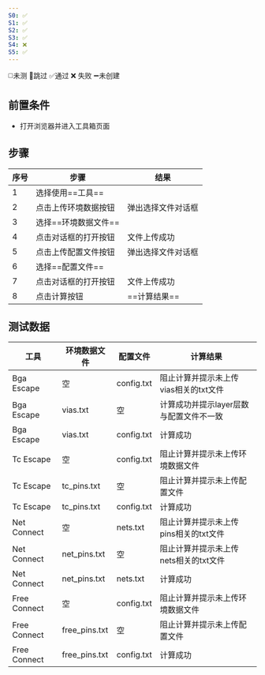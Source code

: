 ```yaml
---
S0: ✅
S1: ✅
S2: ✅
S3: ✅
S4: ❌
S5: ✅
---
```

◻️未测    🚫跳过     ✅通过    ❌ 失败    ➖未创建

## 前置条件

- 打开浏览器并进入工具箱页面

## 步骤

| 序号  | 步骤           | 结果        |
| --- | ------------ | --------- |
| 1   | 选择使用==工具==   |           |
| 2   | 点击上传环境数据按钮   | 弹出选择文件对话框 |
| 3   | 选择==环境数据文件== |           |
| 4   | 点击对话框的打开按钮   | 文件上传成功    |
| 5   | 点击上传配置文件按钮   | 弹出选择文件对话框 |
| 6   | 选择==配置文件==   |           |
| 7   | 点击对话框的打开按钮   | 文件上传成功    |
| 8   | 点击计算按钮       | ==计算结果==  |

## 测试数据

| 工具 | 环境数据文件 | 配置文件 | 计算结果 |
| ---- | ---- | ---- | ---- |
| Bga Escape | 空 | config.txt | 阻止计算并提示未上传vias相关的txt文件 |
| Bga Escape | vias.txt | 空 | 计算成功并提示layer层数与配置文件不一致 |
| Bga Escape | vias.txt | config.txt | 计算成功 |
| Tc Escape | 空 | config.txt | 阻止计算并提示未上传环境数据文件 |
| Tc Escape | tc_pins.txt | 空 | 阻止计算并提示未上传配置文件 |
| Tc Escape | tc_pins.txt | config.txt | 计算成功 |
| Net Connect | 空 | nets.txt | 阻止计算并提示未上传pins相关的txt文件 |
| Net Connect | net_pins.txt | 空 | 阻止计算并提示未上传nets相关的txt文件 |
| Net Connect | net_pins.txt | nets.txt | 计算成功 |
| Free Connect | 空 | config.txt | 阻止计算并提示未上传环境数据文件 |
| Free Connect | free_pins.txt | 空 | 阻止计算并提示未上传配置文件 |
| Free Connect | free_pins.txt | config.txt | 计算成功 |

